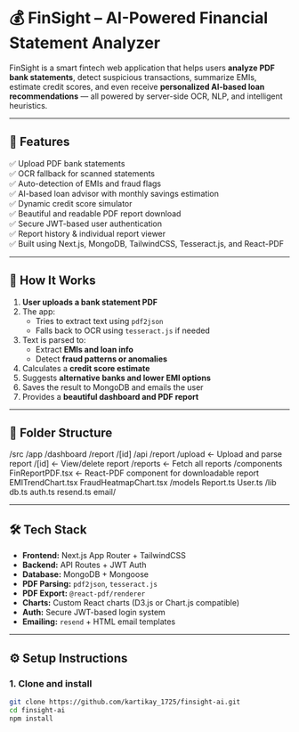 # 💰 FinSight – AI-Powered Financial Statement Analyzer

FinSight is a smart fintech web application that helps users **analyze PDF bank statements**, detect suspicious transactions, summarize EMIs, estimate credit scores, and even receive **personalized AI-based loan recommendations** — all powered by server-side OCR, NLP, and intelligent heuristics.

---

## 🚀 Features

✅ Upload PDF bank statements  
✅ OCR fallback for scanned statements  
✅ Auto-detection of EMIs and fraud flags  
✅ AI-based loan advisor with monthly savings estimation  
✅ Dynamic credit score simulator  
✅ Beautiful and readable PDF report download  
✅ Secure JWT-based user authentication  
✅ Report history & individual report viewer  
✅ Built using Next.js, MongoDB, TailwindCSS, Tesseract.js, and React-PDF

---


## 🧠 How It Works

1. **User uploads a bank statement PDF**
2. The app:
   - Tries to extract text using `pdf2json`
   - Falls back to OCR using `tesseract.js` if needed
3. Text is parsed to:
   - Extract **EMIs and loan info**
   - Detect **fraud patterns or anomalies**
4. Calculates a **credit score estimate**
5. Suggests **alternative banks and lower EMI options**
6. Saves the result to MongoDB and emails the user
7. Provides a **beautiful dashboard and PDF report**

---

## 📂 Folder Structure

/src
/app
/dashboard
/report
/[id]
/api
/report
/upload ← Upload and parse report
/[id] ← View/delete report
/reports ← Fetch all reports
/components
FinReportPDF.tsx ← React-PDF component for downloadable report
EMITrendChart.tsx
FraudHeatmapChart.tsx
/models
Report.ts
User.ts
/lib
db.ts
auth.ts
resend.ts
email/


---

## 🛠️ Tech Stack

- **Frontend:** Next.js App Router + TailwindCSS  
- **Backend:** API Routes + JWT Auth  
- **Database:** MongoDB + Mongoose  
- **PDF Parsing:** `pdf2json`, `tesseract.js`  
- **PDF Export:** `@react-pdf/renderer`  
- **Charts:** Custom React charts (D3.js or Chart.js compatible)  
- **Auth:** Secure JWT-based login system  
- **Emailing:** `resend` + HTML email templates

---

## ⚙️ Setup Instructions

### 1. Clone and install

```bash
git clone https://github.com/kartikay_1725/finsight-ai.git
cd finsight-ai
npm install
